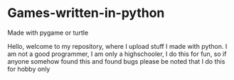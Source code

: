 # Games-written-in-python
Made with pygame or turtle

Hello, welcome to my repository, where I upload stuff I made with python.
I am not a good programmer, I am only a highschooler, I do this for fun,
so if anyone somehow found this and found bugs please be noted that I do this
for hobby only

